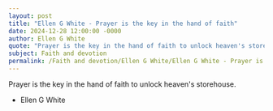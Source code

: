 ```yaml
---
layout: post
title: "Ellen G White - Prayer is the key in the hand of faith"
date: 2024-12-28 12:00:00 -0000
author: Ellen G White
quote: "Prayer is the key in the hand of faith to unlock heaven's storehouse."
subject: Faith and devotion
permalink: /Faith and devotion/Ellen G White/Ellen G White - Prayer is the key in the hand of faith
---
```


Prayer is the key in the hand of faith to unlock heaven's storehouse.

- Ellen G White
